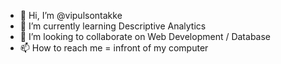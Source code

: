 - 👋 Hi, I’m @vipulsontakke 
- 🌱 I’m currently learning Descriptive Analytics
- 💞️ I’m looking to collaborate on Web Development / Database
- 📫 How to reach me = infront of my computer

<!---
vipulsontakke/vipulsontakke is a ✨ special ✨ repository because its `README.md` (this file) appears on your GitHub profile.
You can click the Preview link to take a look at your changes.
--->
